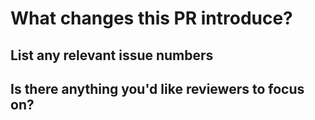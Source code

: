 <!--

Please first discuss the change you wish to make via issue before making a change. It might avoid a waste of your time.

Before submitting your contribution, please take a moment to review this document:
https://github.com/leon-ai/aurora/blob/master/CONTRIBUTING.md

-->

# What changes this PR introduce?

## List any relevant issue numbers

## Is there anything you'd like reviewers to focus on?

